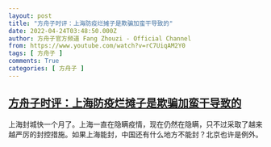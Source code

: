 ```yaml
---
layout: post
title: "方舟子时评：上海防疫烂摊子是欺骗加蛮干导致的"
date: 2022-04-24T03:48:50.000Z
author: 方舟子官方频道 Fang Zhouzi - Official Channel
from: https://www.youtube.com/watch?v=rC7UiqAM2Y0
tags: [ 方舟子 ]
comments: True
categories: [ 方舟子 ]
---
```

<!--1650772130000-->
[方舟子时评：上海防疫烂摊子是欺骗加蛮干导致的](https://www.youtube.com/watch?v=rC7UiqAM2Y0)
------

<div>
上海封城快一个月了。上海一直在隐瞒疫情，现在仍然在隐瞒，只不过采取了越来越严厉的封控措施。如果上海能封，中国还有什么地方不能封？北京也许是例外。
</div>
